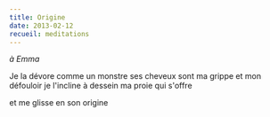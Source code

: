 ```yaml
---
title: Origine
date: 2013-02-12
recueil: meditations
---
```


*à Emma*

Je la dévore comme un monstre
ses cheveux sont ma grippe et mon défouloir
je l'incline à dessein
ma proie qui s'offre

et me glisse en son origine

